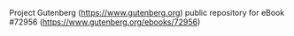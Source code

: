 Project Gutenberg (https://www.gutenberg.org) public repository
for eBook #72956 (https://www.gutenberg.org/ebooks/72956)
